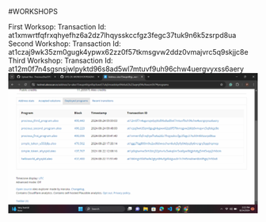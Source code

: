 #WORKSHOPS

First Worksop: Transaction Id: at1xmwrtfqfrxqhyefhz6a2dz7lhqysskccfgz3fegc37tuk9n6k5zsrpd8ua
Second Workshop: Transaction Id: at1czaj9wk35zm0gugk4ypwx62zz0f57tkmsgvw2ddz0vmajvrc5q9skjjc8e
Third Workshop: Transaction Id: at12m0f7n4sgsnsjwlpyktd96s8ad5wl7mtuvf9uh96chw4uergvyxss6aery
![Screenshot of the deployed programs](https://github.com/Precious3ita/UYO-ZK-WORKSHOP/blob/master/Screenshot%20(24).png?raw=true)
